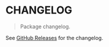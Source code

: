 # CHANGELOG

> Package changelog.

See [GitHub Releases](https://github.com/stdlib-js/assert-is-type-error/releases) for the changelog.